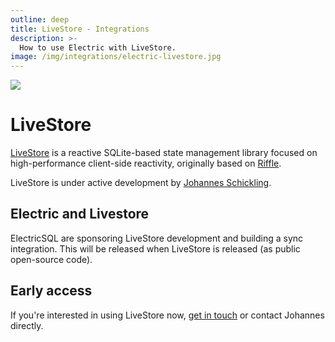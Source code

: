 ```yaml
---
outline: deep
title: LiveStore - Integrations
description: >-
  How to use Electric with LiveStore.
image: /img/integrations/electric-livestore.jpg
---
```


<img src="/img/integrations/livestore.svg" class="product-icon" />

# LiveStore

[LiveStore](https://github.com/livestorejs) is a reactive SQLite-based state management library focused on high-performance client-side reactivity, originally based on [Riffle](https://riffle.systems).

LiveStore is under active development by [Johannes Schickling](https://x.com/schickling).

## Electric and Livestore

ElectricSQL are sponsoring LiveStore development and building a sync integration. This will be released when LiveStore is released (as public open-source code).

## Early access

If you're interested in using LiveStore now, [get in touch](/about/contact) or contact Johannes directly.